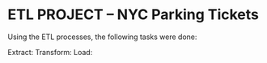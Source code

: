 # ETL PROJECT – NYC Parking Tickets                                                     

Using the ETL processes, the following tasks were done:

Extract:
Transform:
Load: 
